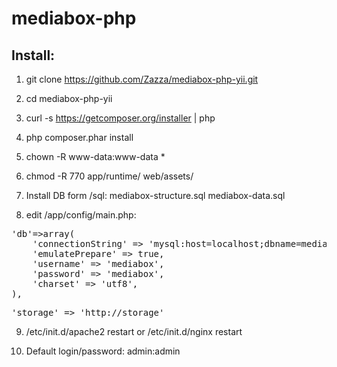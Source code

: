 mediabox-php
============

## Install:

1) git clone https://github.com/Zazza/mediabox-php-yii.git

2) cd mediabox-php-yii

3) curl -s https://getcomposer.org/installer | php

4) php composer.phar install

5) chown -R www-data:www-data *

6) chmod -R 770 app/runtime/ web/assets/

7) Install DB form /sql:
mediabox-structure.sql
mediabox-data.sql

8) edit /app/config/main.php:

<pre>
'db'=>array(
    'connectionString' => 'mysql:host=localhost;dbname=mediabox',
    'emulatePrepare' => true,
    'username' => 'mediabox',
    'password' => 'mediabox',
    'charset' => 'utf8',
),
</pre>

<pre>
'storage' => 'http://storage'
</pre>

9) /etc/init.d/apache2 restart or /etc/init.d/nginx restart

10) Default login/password: admin:admin

